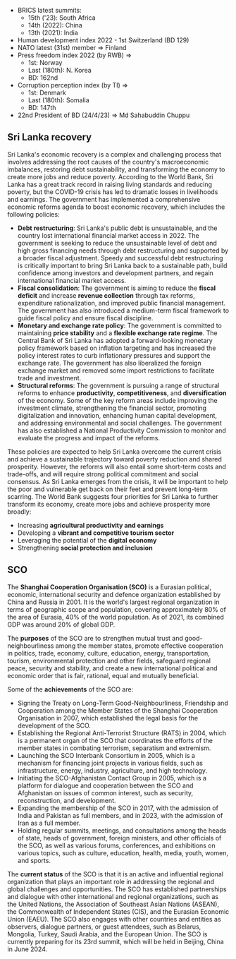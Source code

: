 - BRICS latest summits:
	- 15th ('23): South Africa
    - 14th (2022): China 
    - 13th (2021): India 
- Human development index 2022 - 1st Switzerland (BD 129)
- NATO latest (31st) member => Finland 
- Press freedom index 2022 (by RWB) =>
    - 1st: Norway 
    - Last (180th): N. Korea 
    - BD: 162nd
- Corruption perception index (by TI) => 
    - 1st: Denmark 
    - Last (180th): Somalia 
    - BD: 147th 
- 22nd President of BD (24/4/23) => Md Sahabuddin Chuppu 



## Sri Lanka recovery
Sri Lanka's economic recovery is a complex and challenging process that involves addressing the root causes of the country's macroeconomic imbalances, restoring debt sustainability, and transforming the economy to create more jobs and reduce poverty. According to the World Bank, Sri Lanka has a great track record in raising living standards and reducing poverty, but the COVID-19 crisis has led to dramatic losses in livelihoods and earnings. The government has implemented a comprehensive economic reforms agenda to boost economic recovery, which includes the following policies:

- **Debt restructuring**: Sri Lanka's public debt is unsustainable, and the country lost international financial market access in 2022. The government is seeking to reduce the unsustainable level of debt and high gross financing needs through debt restructuring and supported by a broader fiscal adjustment. Speedy and successful debt restructuring is critically important to bring Sri Lanka back to a sustainable path, build confidence among investors and development partners, and regain international financial market access.
- **Fiscal consolidation**: The government is aiming to reduce the **fiscal deficit** and increase **revenue collection** through tax reforms, expenditure rationalization, and improved public financial management. The government has also introduced a medium-term fiscal framework to guide fiscal policy and ensure fiscal discipline.
- **Monetary and exchange rate policy**: The government is committed to maintaining **price stability** and a **flexible exchange rate regime**. The Central Bank of Sri Lanka has adopted a forward-looking monetary policy framework based on inflation targeting and has increased the policy interest rates to curb inflationary pressures and support the exchange rate. The government has also liberalized the foreign exchange market and removed some import restrictions to facilitate trade and investment.
- **Structural reforms**: The government is pursuing a range of structural reforms to enhance **productivity**, **competitiveness**, and **diversification** of the economy. Some of the key reform areas include improving the investment climate, strengthening the financial sector, promoting digitalization and innovation, enhancing human capital development, and addressing environmental and social challenges. The government has also established a National Productivity Commission to monitor and evaluate the progress and impact of the reforms.

These policies are expected to help Sri Lanka overcome the current crisis and achieve a sustainable trajectory toward poverty reduction and shared prosperity. However, the reforms will also entail some short-term costs and trade-offs, and will require strong political commitment and social consensus. As Sri Lanka emerges from the crisis, it will be important to help the poor and vulnerable get back on their feet and prevent long-term scarring. The World Bank suggests four priorities for Sri Lanka to further transform its economy, create more jobs and achieve prosperity more broadly:

- Increasing **agricultural productivity and earnings**
- Developing a **vibrant and competitive tourism sector**
- Leveraging the potential of the **digital economy**
- Strengthening **social protection and inclusion**


## SCO
The **Shanghai Cooperation Organisation (SCO)** is a Eurasian political, economic, international security and defence organization established by China and Russia in 2001.  It is the world's largest regional organization in terms of geographic scope and population, covering approximately 80% of the area of Eurasia, 40% of the world population.  As of 2021, its combined GDP was around 20% of global GDP. 

The **purposes** of the SCO are to strengthen mutual trust and good-neighbourliness among the member states, promote effective cooperation in politics, trade, economy, culture, education, energy, transportation, tourism, environmental protection and other fields, safeguard regional peace, security and stability, and create a new international political and economic order that is fair, rational, equal and mutually beneficial. 

Some of the **achievements** of the SCO are:

- Signing the Treaty on Long-Term Good-Neighbourliness, Friendship and Cooperation among the Member States of the Shanghai Cooperation Organisation in 2007, which established the legal basis for the development of the SCO. 
- Establishing the Regional Anti-Terrorist Structure (RATS) in 2004, which is a permanent organ of the SCO that coordinates the efforts of the member states in combating terrorism, separatism and extremism. 
- Launching the SCO Interbank Consortium in 2005, which is a mechanism for financing joint projects in various fields, such as infrastructure, energy, industry, agriculture, and high technology. 
- Initiating the SCO-Afghanistan Contact Group in 2005, which is a platform for dialogue and cooperation between the SCO and Afghanistan on issues of common interest, such as security, reconstruction, and development. 
- Expanding the membership of the SCO in 2017, with the admission of India and Pakistan as full members, and in 2023, with the admission of Iran as a full member.  
- Holding regular summits, meetings, and consultations among the heads of state, heads of government, foreign ministers, and other officials of the SCO, as well as various forums, conferences, and exhibitions on various topics, such as culture, education, health, media, youth, women, and sports. 

The **current status** of the SCO is that it is an active and influential regional organization that plays an important role in addressing the regional and global challenges and opportunities. The SCO has established partnerships and dialogue with other international and regional organizations, such as the United Nations, the Association of Southeast Asian Nations (ASEAN), the Commonwealth of Independent States (CIS), and the Eurasian Economic Union (EAEU).  The SCO also engages with other countries and entities as observers, dialogue partners, or guest attendees, such as Belarus, Mongolia, Turkey, Saudi Arabia, and the European Union.   The SCO is currently preparing for its 23rd summit, which will be held in Beijing, China in June 2024. 

